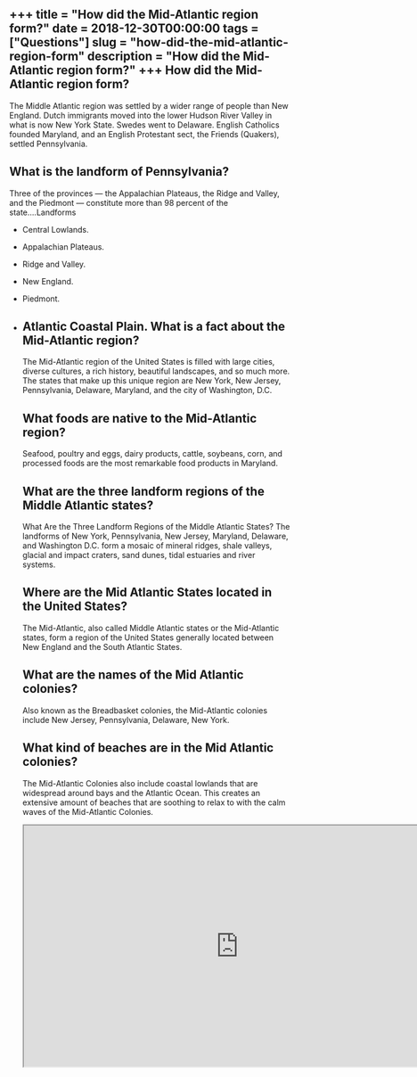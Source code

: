 +++
title = "How did the Mid-Atlantic region form?"
date = 2018-12-30T00:00:00
tags = ["Questions"]
slug = "how-did-the-mid-atlantic-region-form"
description = "How did the Mid-Atlantic region form?"
+++
How did the Mid-Atlantic region form?
-------------------------------------

The Middle Atlantic region was settled by a wider range of people than New England. Dutch immigrants moved into the lower Hudson River Valley in what is now New York State. Swedes went to Delaware. English Catholics founded Maryland, and an English Protestant sect, the Friends (Quakers), settled Pennsylvania.

What is the landform of Pennsylvania?
-------------------------------------

Three of the provinces — the Appalachian Plateaus, the Ridge and Valley, and the Piedmont — constitute more than 98 percent of the state….Landforms

- Central Lowlands.
- Appalachian Plateaus.
- Ridge and Valley.
- New England.
- Piedmont.
- Atlantic Coastal Plain. What is a fact about the Mid-Atlantic region?
    ---------------------------------------------
    
    The Mid-Atlantic region of the United States is filled with large cities, diverse cultures, a rich history, beautiful landscapes, and so much more. The states that make up this unique region are New York, New Jersey, Pennsylvania, Delaware, Maryland, and the city of Washington, D.C.
    
    What foods are native to the Mid-Atlantic region?
    -------------------------------------------------
    
    Seafood, poultry and eggs, dairy products, cattle, soybeans, corn, and processed foods are the most remarkable food products in Maryland.
    
    What are the three landform regions of the Middle Atlantic states?
    ------------------------------------------------------------------
    
    What Are the Three Landform Regions of the Middle Atlantic States? The landforms of New York, Pennsylvania, New Jersey, Maryland, Delaware, and Washington D.C. form a mosaic of mineral ridges, shale valleys, glacial and impact craters, sand dunes, tidal estuaries and river systems.
    
    Where are the Mid Atlantic States located in the United States?
    ---------------------------------------------------------------
    
    The Mid-Atlantic, also called Middle Atlantic states or the Mid-Atlantic states, form a region of the United States generally located between New England and the South Atlantic States.
    
    What are the names of the Mid Atlantic colonies?
    ------------------------------------------------
    
    Also known as the Breadbasket colonies, the Mid-Atlantic colonies include New Jersey, Pennsylvania, Delaware, New York.
    
    What kind of beaches are in the Mid Atlantic colonies?
    ------------------------------------------------------
    
    The Mid-Atlantic Colonies also include coastal lowlands that are widespread around bays and the Atlantic Ocean. This creates an extensive amount of beaches that are soothing to relax to with the calm waves of the Mid-Atlantic Colonies.
    
    <iframe allow="accelerometer; autoplay; clipboard-write; encrypted-media; gyroscope; picture-in-picture" allowfullscreen="" class="__youtube_prefs__  epyt-is-override  no-lazyload" data-no-lazy="1" data-origheight="433" data-origwidth="770" data-skipgform_ajax_framebjll="" height="433" id="_ytid_76626" loading="lazy" src="https://www.youtube.com/embed/BsqKTJtK_vw?enablejsapi=1&autoplay=0&cc_load_policy=0&cc_lang_pref=&iv_load_policy=1&loop=0&modestbranding=0&rel=1&fs=1&playsinline=0&autohide=2&theme=dark&color=red&controls=1&" title="YouTube player" width="770"></iframe>